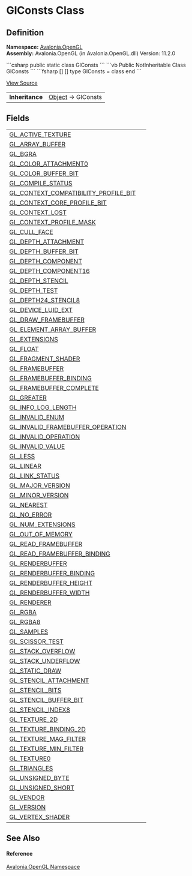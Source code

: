 # GlConsts Class




## Definition
**Namespace:** <a href="N_Avalonia_OpenGL">Avalonia.OpenGL</a>  
**Assembly:** Avalonia.OpenGL (in Avalonia.OpenGL.dll) Version: 11.2.0

<Tabs groupId="api-code-preview">
<TabItem value="csharp" label="C#">
```csharp
public static class GlConsts
```
</TabItem>
<TabItem value="vb" label="VB">
```vb
Public NotInheritable Class GlConsts
```
</TabItem>
<TabItem value="fsharp" label="F#">
```fsharp
[<AbstractClassAttribute>]
[<SealedAttribute>]
type GlConsts = class end
```
</TabItem>
</Tabs>



<a href="https://github.com/AvaloniaUI/Avalonia/tree/master/src/Avalonia.OpenGL/GlConsts.cs" title="View the source code">View Source</a>

<table>
<tr><td><strong>Inheritance</strong></td><td><a href="https://learn.microsoft.com/dotnet/api/system.object" target="_blank" rel="noopener noreferrer">Object</a>  →  GlConsts</td></tr>
</table>



## Fields
<table>
<tr>
<td><a href="F_Avalonia_OpenGL_GlConsts_GL_ACTIVE_TEXTURE">GL_ACTIVE_TEXTURE</a></td>
<td> </td>
</tr>
<tr>
<td><a href="F_Avalonia_OpenGL_GlConsts_GL_ARRAY_BUFFER">GL_ARRAY_BUFFER</a></td>
<td> </td>
</tr>
<tr>
<td><a href="F_Avalonia_OpenGL_GlConsts_GL_BGRA">GL_BGRA</a></td>
<td> </td>
</tr>
<tr>
<td><a href="F_Avalonia_OpenGL_GlConsts_GL_COLOR_ATTACHMENT0">GL_COLOR_ATTACHMENT0</a></td>
<td> </td>
</tr>
<tr>
<td><a href="F_Avalonia_OpenGL_GlConsts_GL_COLOR_BUFFER_BIT">GL_COLOR_BUFFER_BIT</a></td>
<td> </td>
</tr>
<tr>
<td><a href="F_Avalonia_OpenGL_GlConsts_GL_COMPILE_STATUS">GL_COMPILE_STATUS</a></td>
<td> </td>
</tr>
<tr>
<td><a href="F_Avalonia_OpenGL_GlConsts_GL_CONTEXT_COMPATIBILITY_PROFILE_BIT">GL_CONTEXT_COMPATIBILITY_PROFILE_BIT</a></td>
<td> </td>
</tr>
<tr>
<td><a href="F_Avalonia_OpenGL_GlConsts_GL_CONTEXT_CORE_PROFILE_BIT">GL_CONTEXT_CORE_PROFILE_BIT</a></td>
<td> </td>
</tr>
<tr>
<td><a href="F_Avalonia_OpenGL_GlConsts_GL_CONTEXT_LOST">GL_CONTEXT_LOST</a></td>
<td> </td>
</tr>
<tr>
<td><a href="F_Avalonia_OpenGL_GlConsts_GL_CONTEXT_PROFILE_MASK">GL_CONTEXT_PROFILE_MASK</a></td>
<td> </td>
</tr>
<tr>
<td><a href="F_Avalonia_OpenGL_GlConsts_GL_CULL_FACE">GL_CULL_FACE</a></td>
<td> </td>
</tr>
<tr>
<td><a href="F_Avalonia_OpenGL_GlConsts_GL_DEPTH_ATTACHMENT">GL_DEPTH_ATTACHMENT</a></td>
<td> </td>
</tr>
<tr>
<td><a href="F_Avalonia_OpenGL_GlConsts_GL_DEPTH_BUFFER_BIT">GL_DEPTH_BUFFER_BIT</a></td>
<td> </td>
</tr>
<tr>
<td><a href="F_Avalonia_OpenGL_GlConsts_GL_DEPTH_COMPONENT">GL_DEPTH_COMPONENT</a></td>
<td> </td>
</tr>
<tr>
<td><a href="F_Avalonia_OpenGL_GlConsts_GL_DEPTH_COMPONENT16">GL_DEPTH_COMPONENT16</a></td>
<td> </td>
</tr>
<tr>
<td><a href="F_Avalonia_OpenGL_GlConsts_GL_DEPTH_STENCIL">GL_DEPTH_STENCIL</a></td>
<td> </td>
</tr>
<tr>
<td><a href="F_Avalonia_OpenGL_GlConsts_GL_DEPTH_TEST">GL_DEPTH_TEST</a></td>
<td> </td>
</tr>
<tr>
<td><a href="F_Avalonia_OpenGL_GlConsts_GL_DEPTH24_STENCIL8">GL_DEPTH24_STENCIL8</a></td>
<td> </td>
</tr>
<tr>
<td><a href="F_Avalonia_OpenGL_GlConsts_GL_DEVICE_LUID_EXT">GL_DEVICE_LUID_EXT</a></td>
<td> </td>
</tr>
<tr>
<td><a href="F_Avalonia_OpenGL_GlConsts_GL_DRAW_FRAMEBUFFER">GL_DRAW_FRAMEBUFFER</a></td>
<td> </td>
</tr>
<tr>
<td><a href="F_Avalonia_OpenGL_GlConsts_GL_ELEMENT_ARRAY_BUFFER">GL_ELEMENT_ARRAY_BUFFER</a></td>
<td> </td>
</tr>
<tr>
<td><a href="F_Avalonia_OpenGL_GlConsts_GL_EXTENSIONS">GL_EXTENSIONS</a></td>
<td> </td>
</tr>
<tr>
<td><a href="F_Avalonia_OpenGL_GlConsts_GL_FLOAT">GL_FLOAT</a></td>
<td> </td>
</tr>
<tr>
<td><a href="F_Avalonia_OpenGL_GlConsts_GL_FRAGMENT_SHADER">GL_FRAGMENT_SHADER</a></td>
<td> </td>
</tr>
<tr>
<td><a href="F_Avalonia_OpenGL_GlConsts_GL_FRAMEBUFFER">GL_FRAMEBUFFER</a></td>
<td> </td>
</tr>
<tr>
<td><a href="F_Avalonia_OpenGL_GlConsts_GL_FRAMEBUFFER_BINDING">GL_FRAMEBUFFER_BINDING</a></td>
<td> </td>
</tr>
<tr>
<td><a href="F_Avalonia_OpenGL_GlConsts_GL_FRAMEBUFFER_COMPLETE">GL_FRAMEBUFFER_COMPLETE</a></td>
<td> </td>
</tr>
<tr>
<td><a href="F_Avalonia_OpenGL_GlConsts_GL_GREATER">GL_GREATER</a></td>
<td> </td>
</tr>
<tr>
<td><a href="F_Avalonia_OpenGL_GlConsts_GL_INFO_LOG_LENGTH">GL_INFO_LOG_LENGTH</a></td>
<td> </td>
</tr>
<tr>
<td><a href="F_Avalonia_OpenGL_GlConsts_GL_INVALID_ENUM">GL_INVALID_ENUM</a></td>
<td> </td>
</tr>
<tr>
<td><a href="F_Avalonia_OpenGL_GlConsts_GL_INVALID_FRAMEBUFFER_OPERATION">GL_INVALID_FRAMEBUFFER_OPERATION</a></td>
<td> </td>
</tr>
<tr>
<td><a href="F_Avalonia_OpenGL_GlConsts_GL_INVALID_OPERATION">GL_INVALID_OPERATION</a></td>
<td> </td>
</tr>
<tr>
<td><a href="F_Avalonia_OpenGL_GlConsts_GL_INVALID_VALUE">GL_INVALID_VALUE</a></td>
<td> </td>
</tr>
<tr>
<td><a href="F_Avalonia_OpenGL_GlConsts_GL_LESS">GL_LESS</a></td>
<td> </td>
</tr>
<tr>
<td><a href="F_Avalonia_OpenGL_GlConsts_GL_LINEAR">GL_LINEAR</a></td>
<td> </td>
</tr>
<tr>
<td><a href="F_Avalonia_OpenGL_GlConsts_GL_LINK_STATUS">GL_LINK_STATUS</a></td>
<td> </td>
</tr>
<tr>
<td><a href="F_Avalonia_OpenGL_GlConsts_GL_MAJOR_VERSION">GL_MAJOR_VERSION</a></td>
<td> </td>
</tr>
<tr>
<td><a href="F_Avalonia_OpenGL_GlConsts_GL_MINOR_VERSION">GL_MINOR_VERSION</a></td>
<td> </td>
</tr>
<tr>
<td><a href="F_Avalonia_OpenGL_GlConsts_GL_NEAREST">GL_NEAREST</a></td>
<td> </td>
</tr>
<tr>
<td><a href="F_Avalonia_OpenGL_GlConsts_GL_NO_ERROR">GL_NO_ERROR</a></td>
<td> </td>
</tr>
<tr>
<td><a href="F_Avalonia_OpenGL_GlConsts_GL_NUM_EXTENSIONS">GL_NUM_EXTENSIONS</a></td>
<td> </td>
</tr>
<tr>
<td><a href="F_Avalonia_OpenGL_GlConsts_GL_OUT_OF_MEMORY">GL_OUT_OF_MEMORY</a></td>
<td> </td>
</tr>
<tr>
<td><a href="F_Avalonia_OpenGL_GlConsts_GL_READ_FRAMEBUFFER">GL_READ_FRAMEBUFFER</a></td>
<td> </td>
</tr>
<tr>
<td><a href="F_Avalonia_OpenGL_GlConsts_GL_READ_FRAMEBUFFER_BINDING">GL_READ_FRAMEBUFFER_BINDING</a></td>
<td> </td>
</tr>
<tr>
<td><a href="F_Avalonia_OpenGL_GlConsts_GL_RENDERBUFFER">GL_RENDERBUFFER</a></td>
<td> </td>
</tr>
<tr>
<td><a href="F_Avalonia_OpenGL_GlConsts_GL_RENDERBUFFER_BINDING">GL_RENDERBUFFER_BINDING</a></td>
<td> </td>
</tr>
<tr>
<td><a href="F_Avalonia_OpenGL_GlConsts_GL_RENDERBUFFER_HEIGHT">GL_RENDERBUFFER_HEIGHT</a></td>
<td> </td>
</tr>
<tr>
<td><a href="F_Avalonia_OpenGL_GlConsts_GL_RENDERBUFFER_WIDTH">GL_RENDERBUFFER_WIDTH</a></td>
<td> </td>
</tr>
<tr>
<td><a href="F_Avalonia_OpenGL_GlConsts_GL_RENDERER">GL_RENDERER</a></td>
<td> </td>
</tr>
<tr>
<td><a href="F_Avalonia_OpenGL_GlConsts_GL_RGBA">GL_RGBA</a></td>
<td> </td>
</tr>
<tr>
<td><a href="F_Avalonia_OpenGL_GlConsts_GL_RGBA8">GL_RGBA8</a></td>
<td> </td>
</tr>
<tr>
<td><a href="F_Avalonia_OpenGL_GlConsts_GL_SAMPLES">GL_SAMPLES</a></td>
<td> </td>
</tr>
<tr>
<td><a href="F_Avalonia_OpenGL_GlConsts_GL_SCISSOR_TEST">GL_SCISSOR_TEST</a></td>
<td> </td>
</tr>
<tr>
<td><a href="F_Avalonia_OpenGL_GlConsts_GL_STACK_OVERFLOW">GL_STACK_OVERFLOW</a></td>
<td> </td>
</tr>
<tr>
<td><a href="F_Avalonia_OpenGL_GlConsts_GL_STACK_UNDERFLOW">GL_STACK_UNDERFLOW</a></td>
<td> </td>
</tr>
<tr>
<td><a href="F_Avalonia_OpenGL_GlConsts_GL_STATIC_DRAW">GL_STATIC_DRAW</a></td>
<td> </td>
</tr>
<tr>
<td><a href="F_Avalonia_OpenGL_GlConsts_GL_STENCIL_ATTACHMENT">GL_STENCIL_ATTACHMENT</a></td>
<td> </td>
</tr>
<tr>
<td><a href="F_Avalonia_OpenGL_GlConsts_GL_STENCIL_BITS">GL_STENCIL_BITS</a></td>
<td> </td>
</tr>
<tr>
<td><a href="F_Avalonia_OpenGL_GlConsts_GL_STENCIL_BUFFER_BIT">GL_STENCIL_BUFFER_BIT</a></td>
<td> </td>
</tr>
<tr>
<td><a href="F_Avalonia_OpenGL_GlConsts_GL_STENCIL_INDEX8">GL_STENCIL_INDEX8</a></td>
<td> </td>
</tr>
<tr>
<td><a href="F_Avalonia_OpenGL_GlConsts_GL_TEXTURE_2D">GL_TEXTURE_2D</a></td>
<td> </td>
</tr>
<tr>
<td><a href="F_Avalonia_OpenGL_GlConsts_GL_TEXTURE_BINDING_2D">GL_TEXTURE_BINDING_2D</a></td>
<td> </td>
</tr>
<tr>
<td><a href="F_Avalonia_OpenGL_GlConsts_GL_TEXTURE_MAG_FILTER">GL_TEXTURE_MAG_FILTER</a></td>
<td> </td>
</tr>
<tr>
<td><a href="F_Avalonia_OpenGL_GlConsts_GL_TEXTURE_MIN_FILTER">GL_TEXTURE_MIN_FILTER</a></td>
<td> </td>
</tr>
<tr>
<td><a href="F_Avalonia_OpenGL_GlConsts_GL_TEXTURE0">GL_TEXTURE0</a></td>
<td> </td>
</tr>
<tr>
<td><a href="F_Avalonia_OpenGL_GlConsts_GL_TRIANGLES">GL_TRIANGLES</a></td>
<td> </td>
</tr>
<tr>
<td><a href="F_Avalonia_OpenGL_GlConsts_GL_UNSIGNED_BYTE">GL_UNSIGNED_BYTE</a></td>
<td> </td>
</tr>
<tr>
<td><a href="F_Avalonia_OpenGL_GlConsts_GL_UNSIGNED_SHORT">GL_UNSIGNED_SHORT</a></td>
<td> </td>
</tr>
<tr>
<td><a href="F_Avalonia_OpenGL_GlConsts_GL_VENDOR">GL_VENDOR</a></td>
<td> </td>
</tr>
<tr>
<td><a href="F_Avalonia_OpenGL_GlConsts_GL_VERSION">GL_VERSION</a></td>
<td> </td>
</tr>
<tr>
<td><a href="F_Avalonia_OpenGL_GlConsts_GL_VERTEX_SHADER">GL_VERTEX_SHADER</a></td>
<td> </td>
</tr>
</table>

## See Also


#### Reference
<a href="N_Avalonia_OpenGL">Avalonia.OpenGL Namespace</a>  
